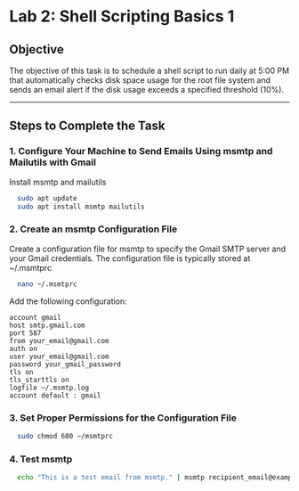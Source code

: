 # Lab 2: Shell Scripting Basics 1

## Objective
The objective of this task is to schedule a shell script to run daily at 5:00 PM that automatically checks disk space usage for the root file system and sends an email alert if the disk usage exceeds a specified threshold (10%).

---

## Steps to Complete the Task

### 1. **Configure Your Machine to Send Emails Using msmtp and Mailutils with Gmail**
Install msmtp and mailutils
 ```bash
   sudo apt update
   sudo apt install msmtp mailutils
```
### 2. **Create an msmtp Configuration File**
Create a configuration file for msmtp to specify the Gmail SMTP server and your Gmail credentials. The configuration file is typically stored at ~/.msmtprc
 ```bash
   nano ~/.msmtprc
```
Add the following configuration:
 ```paintext
account gmail
host smtp.gmail.com
port 587
from your_email@gmail.com
auth on
user your_email@gmail.com
password your_gmail_password
tls on
tls_starttls on
logfile ~/.msmtp.log
account default : gmail
```

### 3. **Set Proper Permissions for the Configuration File**
 ```bash
   sudo chmod 600 ~/msmtprc
```
### 4. **Test msmtp**
 ```bash
   echo "This is a test email from msmtp." | msmtp recipient_email@example.com
```



